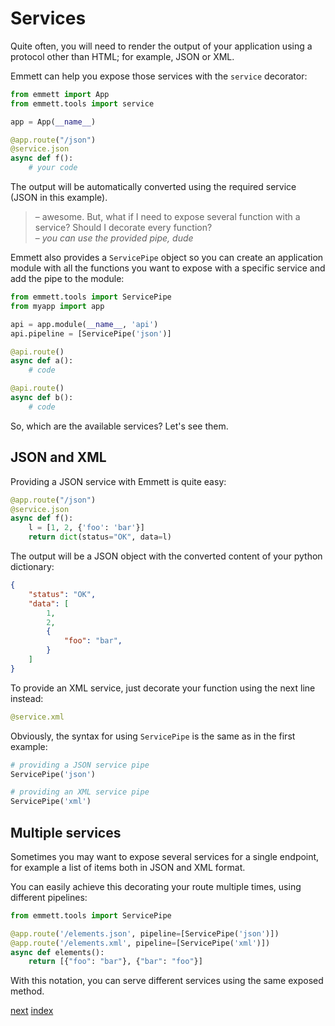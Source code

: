 Services
========

Quite often, you will need to render the output of your application using a
protocol other than HTML; for example, JSON or XML.

Emmett can help you expose those services with the `service` decorator:

```python
from emmett import App
from emmett.tools import service

app = App(__name__)

@app.route("/json")
@service.json
async def f():
    # your code
```
The output will be automatically converted using the required service
(JSON in this example).

> – awesome. But, what if I need to expose several function with a service?
Should I decorate every function?   
> – *you can use the provided pipe, dude*

Emmett also provides a `ServicePipe` object so you can create an application module with all the functions you want to expose with a specific service and add the pipe to the module:

```python
from emmett.tools import ServicePipe
from myapp import app

api = app.module(__name__, 'api')
api.pipeline = [ServicePipe('json')]

@api.route()
async def a():
    # code

@api.route()
async def b():
    # code
```

So, which are the available services? Let's see them.

JSON and XML
------------

Providing a JSON service with Emmett is quite easy:

```python
@app.route("/json")
@service.json
async def f():
    l = [1, 2, {'foo': 'bar'}]
    return dict(status="OK", data=l)
```

The output will be a JSON object with the converted content of your python
dictionary:

```json
{
    "status": "OK",
    "data": [
        1,
        2,
        {
            "foo": "bar",
        }
    ]
}
```

To provide an XML service, just decorate your function using the next line
instead:

```python
@service.xml
```

Obviously, the syntax for using `ServicePipe` is the same as in the 
first example:

```python
# providing a JSON service pipe
ServicePipe('json')

# providing an XML service pipe
ServicePipe('xml')
```

Multiple services
-----------------

Sometimes you may want to expose several services for a single endpoint, for example a list of items both in JSON and XML format.

You can easily achieve this decorating your route multiple times, using different pipelines:

```python
from emmett.tools import ServicePipe

@app.route('/elements.json', pipeline=[ServicePipe('json')])
@app.route('/elements.xml', pipeline=[ServicePipe('xml')])
async def elements():
    return [{"foo": "bar"}, {"bar": "foo"}]
```

With this notation, you can serve different services using the same exposed method.

[next](testing.md)
[index](README.md)